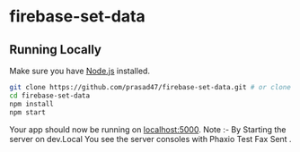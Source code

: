# firebase-set-data


## Running Locally

Make sure you have [Node.js](http://nodejs.org/) installed.

```sh
git clone https://github.com/prasad47/firebase-set-data.git # or clone your own fork
cd firebase-set-data
npm install
npm start
```

Your app should now be running on [localhost:5000](http://localhost:5000/).
 Note :-  By Starting the server on dev.Local You see the server consoles with Phaxio Test Fax Sent .


 
